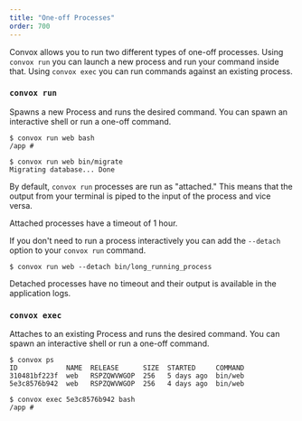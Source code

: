 ```yaml
---
title: "One-off Processes"
order: 700
---
```


Convox allows you to run two different types of one-off processes. Using `convox run` you can launch a new process and run your command inside that. Using `convox exec` you can run commands against an existing process.

### `convox run`

Spawns a new Process and runs the desired command. You can spawn an interactive shell or run a one-off command.

```
$ convox run web bash
/app #
```

```
$ convox run web bin/migrate
Migrating database... Done
```

By default, `convox run` processes are run as "attached." This means that the output from your terminal is piped to the input of the process and vice versa.

<div class="block-callout block-show-callout type-warning" markdown="1">
  Attached processes have a timeout of 1 hour.
</div>

If you don't need to run a process interactively you can add the `--detach` option to your `convox run` command.

```
$ convox run web --detach bin/long_running_process
```

Detached processes have no timeout and their output is available in the application logs.

### `convox exec`

Attaches to an existing Process and runs the desired command. You can spawn an interactive shell or run a one-off command.

```
$ convox ps
ID            NAME  RELEASE      SIZE  STARTED     COMMAND
310481bf223f  web   RSPZQWVWGOP  256   5 days ago  bin/web
5e3c8576b942  web   RSPZQWVWGOP  256   4 days ago  bin/web
```

```
$ convox exec 5e3c8576b942 bash
/app #
```
